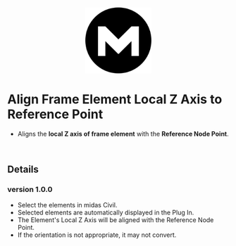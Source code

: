 <br />
<p align="center">
  <a href="https://midasit.com/" rel="noopener" target="_blank"><img width="150" src="https://raw.githubusercontent.com/midasit-dev/moaui-fixed-repo/main/svg/logo_circle_30p.svg" alt="moaui logo"></a>
</p>

# Align Frame Element Local Z Axis to Reference Point
- Aligns the **local Z axis of frame element** with the **Reference Node Point**.
<br />

## Details
### version 1.0.0
- Select the elements in midas Civil.
- Selected elements are automatically displayed in the Plug In.
- The Element's Local Z Axis will be aligned with the Reference Node Point.
- If the orientation is not appropriate, it may not convert.

